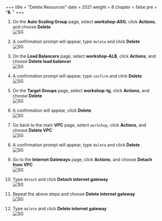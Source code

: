 +++
title = "Delete Resources"
date = 2021
weight = 8
chapter = false
pre = "<b>8. </b>"
+++

1. On the **Auto Scaling Group** page, select **workshop-ASG**, click **Actions**, and choose **Delete**  
![SG](/images/8-CL/1.png)

2. A confirmation prompt will appear, type `delete` and click **Delete**  
![SG](/images/8-CL/2.png)

3. On the **Load Balancers** page, select **workshop-ALB**, click **Actions**, and choose **Delete load balancer**  
![SG](/images/8-CL/3.png)

4. A confirmation prompt will appear, type `confirm` and click **Delete**  
![SG](/images/8-CL/4.png)

5. On the **Target Groups** page, select **workshop-tg**, click **Actions**, and choose **Delete**  
![SG](/images/8-CL/5.png)

6. A confirmation will appear, click **Delete**  
![SG](/images/8-CL/6.png)

7. Go back to the main **VPC** page, select `workshop`, click **Actions**, and choose **Delete VPC**  
![SG](/images/8-CL/7.png)

8. A confirmation prompt will appear, type `delete` and click **Delete**  
![SG](/images/8-CL/8.png)

9. Go to the **Internet Gateways** page, click **Actions**, and choose **Detach from VPC**  
![SG](/images/8-CL/9.png)

10. Type `detach` and click **Detach internet gateway**  
![SG](/images/8-CL/10.png)

11. Repeat the above steps and choose **Delete internet gateway**  
![SG](/images/8-CL/11.png)

12. Type `delete` and click **Delete internet gateway**  
![SG](/images/8-CL/12.png)
